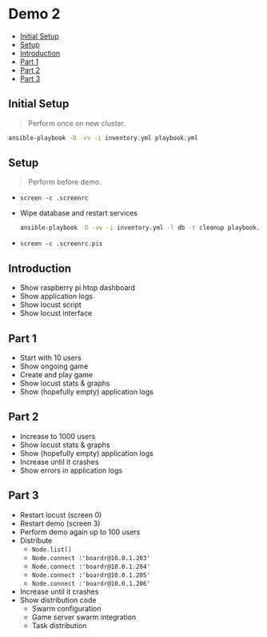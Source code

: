 # Demo 2

<!-- START doctoc generated TOC please keep comment here to allow auto update -->
<!-- DON'T EDIT THIS SECTION, INSTEAD RE-RUN doctoc TO UPDATE -->


- [Initial Setup](#initial-setup)
- [Setup](#setup)
- [Introduction](#introduction)
- [Part 1](#part-1)
- [Part 2](#part-2)
- [Part 3](#part-3)

<!-- END doctoc generated TOC please keep comment here to allow auto update -->

## Initial Setup

> Perform once on new cluster.

```bash
ansible-playbook -D -vv -i inventory.yml playbook.yml
```

## Setup

> Perform before demo.

* `screen -c .screenrc`
* Wipe database and restart services

  ```bash
  ansible-playbook -D -vv -i inventory.yml -l db -t cleanup playbook.yml && ansible-playbook -D -vv -i inventory.yml -l api,workers -t build,deploy -e restart=true playbook.yml
  ```
* `screen -c .screenrc.pis`

## Introduction

* Show raspberry pi htop dashboard
* Show application logs
* Show locust script
* Show locust interface

## Part 1

* Start with 10 users
* Show ongoing game
* Create and play game
* Show locust stats & graphs
* Show (hopefully empty) application logs

## Part 2

* Increase to 1000 users
* Show locust stats & graphs
* Show (hopefully empty) application logs
* Increase until it crashes
* Show errors in application logs

## Part 3

* Restart locust (screen 0)
* Restart demo (screen 3)
* Perform demo again up to 100 users
* Distribute
  * `Node.list()`
  * `Node.connect :'boardr@10.0.1.203'`
  * `Node.connect :'boardr@10.0.1.204'`
  * `Node.connect :'boardr@10.0.1.205'`
  * `Node.connect :'boardr@10.0.1.206'`
* Increase until it crashes
* Show distribution code
  * Swarm configuration
  * Game server swarm integration
  * Task distribution